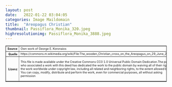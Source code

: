 ```yaml
---
layout: post
date:   2022-01-22 03:04:05
categories: Image Maildomain
title:  "Areopagus Christian"
thumbnail: Passiflora_Monika_320.jpeg
highresolutionimg: Passiflora_Monika_3888.jpeg
---
```


<div class="entry-content">

<table style="font-size: xx-small" border="1" cellpadding="2">
<tbody>
<tr>
<th style="text-align: right" width="81"><strong>Source</strong></th>
<td>Own work of George E. Koronaios</td>
</tr>
<tr>
<th style="text-align: right" width="81"><strong>Quelle</strong></th>
<td>https://commons.m.wikimedia.org/wiki/File:The_wooden_Christian_cross_on_the_Areopagus_on_29_June_2020.jpg</td>
</tr>
<tr>
<th style="text-align: right" width="81"><strong>Lizenz</strong></th>
<td>

This file is made available under the Creative Commons CC0 1.0 Universal Public Domain Dedication.The person who associated a work with this deed has dedicated the work to the public domain by waiving all of their rights to the work worldwide under copyright law, including all related and neighboring rights, to the extent allowed by law. You can copy, modify, distribute and perform the work, even for commercial purposes, all without asking permission</td>
</tr>
</tbody>
</table>
<p>&nbsp;</p>

</div><!-- .entry-content -->
